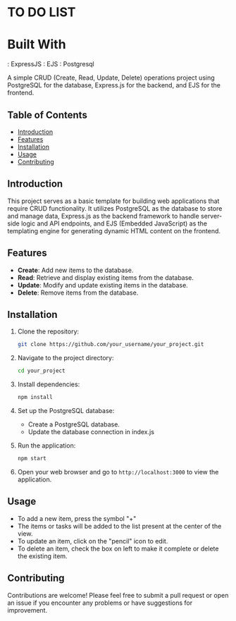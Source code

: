 # TO DO LIST

# Built With
: ExpressJS
: EJS
: Postgresql

A simple CRUD (Create, Read, Update, Delete) operations project using PostgreSQL for the database, Express.js for the backend, and EJS for the frontend.

## Table of Contents

- [Introduction](#introduction)
- [Features](#features)
- [Installation](#installation)
- [Usage](#usage)
- [Contributing](#contributing)

## Introduction

This project serves as a basic template for building web applications that require CRUD functionality. It utilizes PostgreSQL as the database to store and manage data, Express.js as the backend framework to handle server-side logic and API endpoints, and EJS (Embedded JavaScript) as the templating engine for generating dynamic HTML content on the frontend.

## Features

- **Create**: Add new items to the database.
- **Read**: Retrieve and display existing items from the database.
- **Update**: Modify and update existing items in the database.
- **Delete**: Remove items from the database.

## Installation

1. Clone the repository:

   ```bash
   git clone https://github.com/your_username/your_project.git
2. Navigate to the project directory:

   ```bash
   cd your_project
3. Install dependencies:

   ```bash
   npm install
4. Set up the PostgreSQL database:
   
   - Create a PostgreSQL database.
   - Update the database connection in index.js
5. Run the application:

   ```bash
   npm start
6. Open your web browser and go to `http://localhost:3000` to view the application.

## Usage

- To add a new item, press the symbol "+" 
- The items or tasks will be added to the list present at the center of the view.
- To update an item, click on the "pencil" icon to edit.
- To delete an item, check the box on left to make it complete or delete the existing item.

## Contributing
Contributions are welcome! Please feel free to submit a pull request or open an issue if you encounter any problems or have suggestions for improvement.
   
